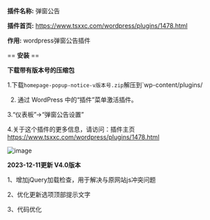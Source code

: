 **插件名称:** 弹窗公告

**插件首页:** https://www.tsxxc.com/wordpress/plugins/1478.html

**作用:** wordpress弹窗公告插件

== **安装** ==

**下载带有版本号的压缩包**

1.下载`homepage-popup-notice-v版本号.zip`解压到`wp-content/plugins/

2. 通过 WordPress 中的“插件”菜单激活插件。
   
3.“仪表板”->“弹窗公告设置”

4.关于这个插件的更多信息，请访问：插件主页 https://www.tsxxc.com/wordpress/plugins/1478.html

![image](https://www.tsxxc.com/wp-content/uploads/2022/05/2023121102415023.png)

**2023-12-11更新 V4.0版本**

1、增加jQuery加载检查，用于解决与原网站js冲突问题

2、优化更新选项顶部提示文字

3、代码优化

